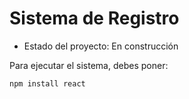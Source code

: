 <h1> Sistema de Registro </h1>

- Estado del proyecto: En construcción

Para ejecutar el sistema, debes poner:

````npm install react````
